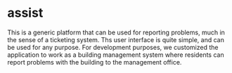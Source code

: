 # assist
This is a generic platform that can be used for reporting problems, much in the sense of a ticketing system.
Ths user interface is quite simple, and can be used for any purpose. For development purposes, we customized the application to work as a building management system where residents can report problems with the building to the management office.
